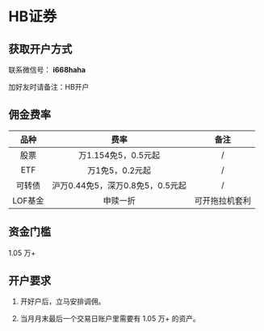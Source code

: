 # HB证券

## 获取开户方式

联系微信号： **i668haha**

加好友时请备注：HB开户

## 佣金费率

品种 | 费率 | 备注
:---: | :---: | :---:
股票 | 万1.154免5，0.5元起 | /
ETF | 万1免5，0.2元起 | /
可转债 | 沪万0.44免5，深万0.8免5，0.5元起 | /
LOF基金 | 申赎一折 | 可开拖拉机套利

## 资金门槛

1.05 万+

## 开户要求

1. 开好户后，立马安排调佣。

2. 当月月末最后一个交易日账户里需要有 1.05 万+ 的资产。